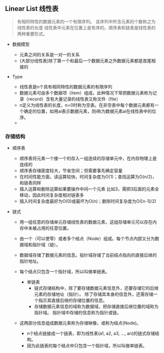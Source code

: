 ## Linear List 线性表
> 有相同特性的数据元素的一个有限序列。 该序列中所含元素的个数称之为线性表的长度
线性表中元素在位置上是有序的。顺序表和链表是线性表的两种重要形式。

* 数据模型
  * 元素之间的关系是一对一的关系
  * (大部分线性表)除了第一个和最后一个数据元素之外数据元素都是首尾相接的 


* Type
  * 线性表是n个具有相同特性的数据元素的有限序列
  * 数据元素可由多个数据项（item）组成，此种情况下常把数据元素称为记录（record）含有大量记录的线性表又称文件（file）
  * n定义为线性表的长度，n=0时称为空表。在非空表中每个数据元素都有一个确定的位置，如用ai表示数据元素，则i称为数据元素ai在线性表中的位序。
  * 
  
### 存储结构
 * 顺序表
   * 顺序表将元素一个接一个的存入一组连续的存储单元中，在内存物理上是连续的
    * 顺序表存储密度较大，节省空间；但需要事先确定容量
    * 在时间性能方面，读运算较快，时间复杂度为O(1)；查找运算为O(n/2)，和链表同样
    * 插入运算和删除运算如果要操作中间一个元素 比如3，需把3后面的元素全移动，因此时间复杂度相对链表多
    * 插入时间复杂度最好为O(0)或最坏为O(n)；删除时间复杂度为O([n-1]/2)
   

* 链式
  * 用一组任意的存储单元存储线性表的数据元素，这组存储单元可以存在内存中未被占用的任意位置。
  * 由一个（可以使零）或者多个结点（Node）组成。每个节点内部又分为数据域和指针域（链）。
  * 数据域存储了数据元素的信息。指针域存储了当前结点指向的直接后继的指针地址。
  * 每个结点只包含一个指针域，所以叫做单链表。
    * 单链表
        * 链式存储结构中，除了要存储数据元素信息外，还要存储它的后继元素的存储地址（指针）。
          除了存储其本身的信息外，还需存储一个指示其直接后继的存储位置的信息。
      * 存储数据元素信息的域称为数据域，把存储直接后继位置的域称为指针域。
        指针域中存储的信息称为指针或链。

  * 这两部分信息组成数据元素称为存储映像，或称为结点(Node)。
    * n个结点链接成一个链表，即为线性表(a1, a2, a3, …, an)的链式存储结构。
    * 因为此链表的每个结点中只包含一个指针域，所以叫做单链表。
